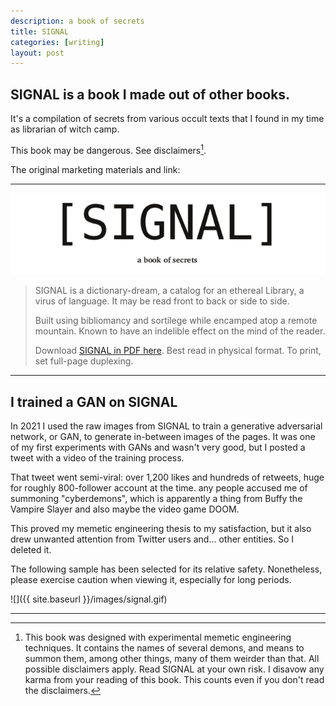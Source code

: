 ```yaml
---
description: a book of secrets
title: SIGNAL
categories: [writing]
layout: post
---
```


## SIGNAL is a book I made out of other books.

It's a compilation of secrets from various occult texts that I found in my time as librarian of witch camp.

This book may be dangerous. See disclaimers[^1].

The original marketing materials and link:

---

![](/images/signal-excerpt.png)

>SIGNAL is a dictionary-dream, a catalog for an ethereal Library, a virus of language. It may be read front to back or side to side.
>
>Built using bibliomancy and sortilege while encamped atop a remote mountain. Known to have an indelible effect on the mind of the reader.
>
>Download [SIGNAL in PDF here](https://permafuture.github.io/images/signal-a-book-of-secrets.pdf). Best read in physical format. To print, set full-page duplexing.

---

## I trained a GAN on SIGNAL

In 2021 I used the raw images from SIGNAL to train a generative adversarial network, or GAN, to generate in-between images of the pages. It was one of my first experiments with GANs and wasn't very good, but I posted a tweet with a video of the training process.

That tweet went semi-viral: over 1,200 likes and hundreds of retweets, huge for roughly 800-follower account at the time. any people accused me of summoning "cyberdemons", which is apparently a thing from Buffy the Vampire Slayer and also maybe the video game DOOM.

This proved my memetic engineering thesis to my satisfaction, but it also drew unwanted attention from Twitter users and... other entities. So I deleted it.

The following sample has been selected for its relative safety. Nonetheless, please exercise caution when viewing it, especially for long periods.

![]({{ site.baseurl }}/images/signal.gif)

---

[^1]:This book was designed with experimental memetic engineering techniques. It contains the names of several demons, and means to summon them, among other things, many of them weirder than that. All possible disclaimers apply. Read SIGNAL at your own risk. I disavow any karma from your reading of this book. This counts even if you don't read the disclaimers.[^2]

[^2]:As every wizard knows, the warnings are always at the back of the book.[^3] 

[^3]:Every surviving wizard, anyway.